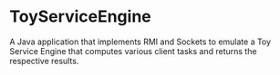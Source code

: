 # ToyServiceEngine
A Java application that implements RMI and Sockets to emulate a Toy Service Engine that computes various client tasks and returns the respective results.
